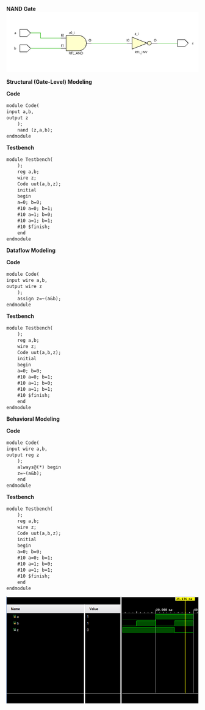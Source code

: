 **NAND Gate**
![Schematic](./Images/Nandsche.png)

**Structural (Gate-Level) Modeling**

**Code** 
```
module Code(
input a,b,
output z
    );
    nand (z,a,b);
endmodule
```

**Testbench**
```
module Testbench(
    );
    reg a,b;
    wire z;
    Code uut(a,b,z);
    initial
    begin
    a=0; b=0;
    #10 a=0; b=1;
    #10 a=1; b=0;
    #10 a=1; b=1;
    #10 $finish;
    end
endmodule
```

**Dataflow Modeling**

**Code**
```
module Code(
input wire a,b,
output wire z
    );
    assign z=~(a&b);
endmodule
```
**Testbench**
```
module Testbench(
    );
    reg a,b;
    wire z;
    Code uut(a,b,z);
    initial
    begin
    a=0; b=0;
    #10 a=0; b=1;
    #10 a=1; b=0;
    #10 a=1; b=1;
    #10 $finish;
    end
endmodule
```
**Behavioral Modeling**

**Code**
```
module Code(
input wire a,b,
output reg z
    );
    always@(*) begin
    z=~(a&b);
    end
endmodule
```
**Testbench**
```
module Testbench(
    );
    reg a,b;
    wire z;
    Code uut(a,b,z);
    initial
    begin
    a=0; b=0;
    #10 a=0; b=1;
    #10 a=1; b=0;
    #10 a=1; b=1;
    #10 $finish;
    end
endmodule

```

![Testbench](./Images/NandT.png)
